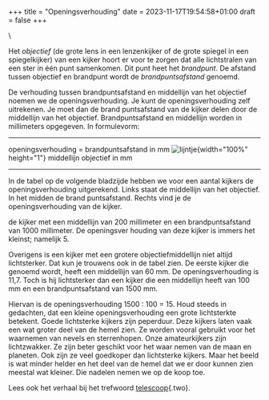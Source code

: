 +++
title = "Openingsverhouding"
date = 2023-11-17T19:54:58+01:00
draft = false
+++

\

Het *objectief* (de grote lens in een lenzenkijker of de grote spiegel
in een spiegelkijker) van een kijker hoort er voor te zorgen dat alle
lichtstralen van een ster in één punt samenkomen. Dit punt heet het
*brandpunt*. De afstand tussen objectief en brandpunt wordt de
*brandpuntsafstand* genoemd.

De verhouding tussen brandpuntsafstand en middellijn van het objectief
noemen we de openingsverhouding. Je kunt de openingsverhouding zelf
uitrekenen. Je moet dan de brand puntsafstand van de kijker delen door
de middellijn van het objectief. Brandpuntsafstand en middellijn worden
in millimeters opgegeven. In formulevorm:

  -------------------- --- ---------------------------------------------------------
  openingsverhouding   =   brandpuntsafstand in mm
                           ![lijntje](opmaak/lijntje.gif){width="100%" height="1"}
                           middellijn objectief in mm
  -------------------- --- ---------------------------------------------------------

In de tabel op de volgende bladzijde hebben we voor een aantal kijkers
de openingsverhouding uitgerekend. Links staat de middellijn van het
objectief. In het midden de brand puntsafstand. Rechts vind je de
openingsverhouding van de kijker.

de kijker met een middellijn van 200 millimeter en een brandpuntsafstand
van 1000 millimeter. De openingsver houding van deze kijker is immers
het kleinst; namelijk 5.

Overigens is een kijker met een grotere objectiefmiddellijn niet altijd
lichtsterker. Dat kun je trouwens ook in de tabel zien. De eerste kijker
die genoemd wordt, heeft een middellijn van 60 mm. De openingsverhouding
is 11,7. Toch is hij lichtsterker dan een kijker die een middellijn
heeft van 100 mm en een brandpuntsafstand van 1500 mm.

Hiervan is de openingsverhouding 1500 : 100 = 15. Houd steeds in
gedachten, dat een kleine openingsverhouding een grote lichtsterkte
betekent. Goede lichtsterke kijkers zijn peperduur. Deze kijkers laten
vaak een wat groter deel van de hemel zien. Ze worden vooral gebruikt
voor het waarnemen van nevels en sterrenhopen. Onze amateurkijkers zijn
lichtzwakker. Ze zijn beter geschikt voor het waar nemen van de maan en
planeten. Ook zijn ze veel goedkoper dan lichtsterke kijkers. Maar het
beeld is wat minder helder en het deel van de hemel dat we er door
kunnen zien meestal wat kleiner. Die nadelen nemen we op de koop toe.

Lees ook het verhaal bij het trefwoord [telescoop](telescop.html){.two}.
